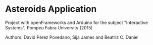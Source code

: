 # Asteroids Application

Project with openFrameworks and Arduino for the subject "Interactive Systems", Pompeu Fabra University (2015)

Authors: David Pérez Povedano, Sija James and Beatriz C. Daniel
